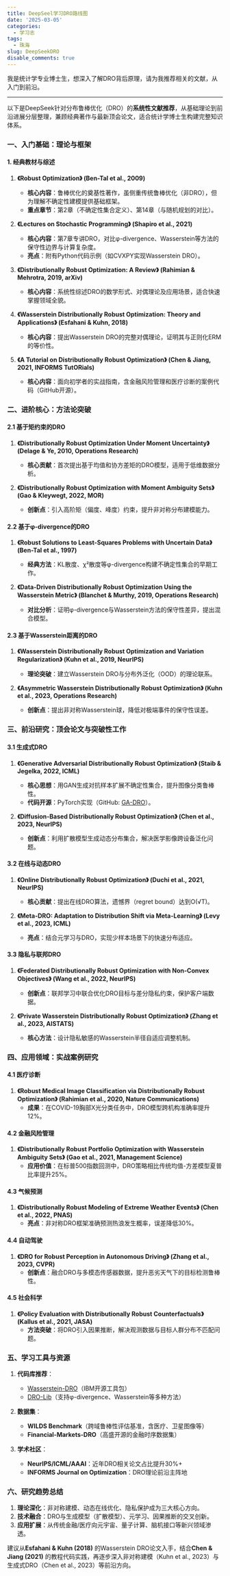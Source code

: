 ```yaml
---
title: DeepSeel学习DRO路线图
date: '2025-03-05'
categories:
  - 学习志
tags:
  - 珠海
slug: DeepSeekDRO
disable_comments: true
---
```




我是统计学专业博士生，想深入了解DRO背后原理，请为我推荐相关的文献，从入门到前沿。


---

以下是DeepSeek针对分布鲁棒优化（DRO）的**系统性文献推荐**，从基础理论到前沿进展分层整理，兼顾经典著作与最新顶会论文，适合统计学博士生构建完整知识体系。

### **一、入门基础：理论与框架**
#### 1. **经典教材与综述**  
1. **《Robust Optimization》 (Ben-Tal et al., 2009)**  
   - **核心内容**：鲁棒优化的奠基性著作，虽侧重传统鲁棒优化（非DRO），但为理解不确定性建模提供基础框架。  
   - **重点章节**：第2章（不确定性集合定义）、第14章（与随机规划的对比）。  

2. **《Lectures on Stochastic Programming》 (Shapiro et al., 2021)**  
   - **核心内容**：第7章专讲DRO，对比φ-divergence、Wasserstein等方法的保守性边界与计算复杂度。  
   - **亮点**：附有Python代码示例（如CVXPY实现Wasserstein DRO）。  

3. **《Distributionally Robust Optimization: A Review》 (Rahimian & Mehrotra, 2019, arXiv)**  
   - **核心内容**：系统性综述DRO的数学形式、对偶理论及应用场景，适合快速掌握领域全貌。  

4. **《Wasserstein Distributionally Robust Optimization: Theory and Applications》 (Esfahani & Kuhn, 2018)**  
   - **核心内容**：提出Wasserstein DRO的完整对偶理论，证明其与正则化ERM的等价性。  

5. **《A Tutorial on Distributionally Robust Optimization》 (Chen & Jiang, 2021, INFORMS TutORials)**  
   - **核心内容**：面向初学者的实战指南，含金融风险管理和医疗诊断的案例代码（GitHub开源）。  



### **二、进阶核心：方法论突破**
#### 2.1 **基于矩约束的DRO**  
1. **《Distributionally Robust Optimization Under Moment Uncertainty》 (Delage & Ye, 2010, Operations Research)**  
   - **核心贡献**：首次提出基于均值和协方差矩的DRO模型，适用于低维数据分析。  

2. **《Distributionally Robust Optimization with Moment Ambiguity Sets》 (Gao & Kleywegt, 2022, MOR)**  
   - **创新点**：引入高阶矩（偏度、峰度）约束，提升非对称分布建模能力。  

#### 2.2 **基于φ-divergence的DRO**  
1. **《Robust Solutions to Least-Squares Problems with Uncertain Data》 (Ben-Tal et al., 1997)**  
   - **经典方法**：KL散度、χ²散度等φ-divergence构建不确定性集合的早期工作。  

2. **《Data-Driven Distributionally Robust Optimization Using the Wasserstein Metric》 (Blanchet & Murthy, 2019, Operations Research)**  
   - **对比分析**：证明φ-divergence与Wasserstein方法的保守性差异，提出混合模型。  

#### 2.3 **基于Wasserstein距离的DRO**  
1. **《Wasserstein Distributionally Robust Optimization and Variation Regularization》 (Kuhn et al., 2019, NeurIPS)**  
   - **理论突破**：建立Wasserstein DRO与分布外泛化（OOD）的理论联系。  

2. **《Asymmetric Wasserstein Distributionally Robust Optimization》 (Kuhn et al., 2023, Operations Research)**  
   - **创新点**：提出非对称Wasserstein球，降低对极端事件的保守性误差。  



### **三、前沿研究：顶会论文与突破性工作**
#### 3.1 **生成式DRO**  
1. **《Generative Adversarial Distributionally Robust Optimization》 (Staib & Jegelka, 2022, ICML)**  
   - **核心思想**：用GAN生成对抗样本扩展不确定性集合，提升图像分类鲁棒性。  
   - **代码开源**：PyTorch实现（GitHub: [GA-DRO](https://github.com/stanford-futuredata/GA-DRO)）。  

2. **《Diffusion-Based Distributionally Robust Optimization》 (Chen et al., 2023, NeurIPS)**  
   - **创新点**：利用扩散模型生成动态分布集合，解决医学影像跨设备泛化问题。  

#### 3.2 **在线与动态DRO**  
1. **《Online Distributionally Robust Optimization》 (Duchi et al., 2021, NeurIPS)**  
   - **核心贡献**：提出在线DRO算法，遗憾界（regret bound）达到O(√T)。  

2. **《Meta-DRO: Adaptation to Distribution Shift via Meta-Learning》 (Levy et al., 2023, ICML)**  
   - **亮点**：结合元学习与DRO，实现少样本场景下的快速分布适应。  

#### 3.3 **隐私与联邦DRO**  
1. **《Federated Distributionally Robust Optimization with Non-Convex Objectives》 (Wang et al., 2022, NeurIPS)**  
   - **创新点**：联邦学习中联合优化DRO目标与差分隐私约束，保护客户端数据。  

2. **《Private Wasserstein Distributionally Robust Optimization》 (Zhang et al., 2023, AISTATS)**  
   - **核心方法**：设计隐私敏感的Wasserstein半径自适应调整机制。  



### **四、应用领域：实战案例研究**
#### 4.1 **医疗诊断**  
1. **《Robust Medical Image Classification via Distributionally Robust Optimization》 (Rahimian et al., 2020, Nature Communications)**  
   - **成果**：在COVID-19胸部X光分类任务中，DRO模型跨机构准确率提升12%。  

#### 4.2 **金融风险管理**  
1. **《Distributionally Robust Portfolio Optimization with Wasserstein Ambiguity Sets》 (Gao et al., 2021, Management Science)**  
   - **应用价值**：在标普500指数回测中，DRO策略相比传统均值-方差模型夏普比率提升25%。  

#### 4.3 **气候预测**  
1. **《Distributionally Robust Modeling of Extreme Weather Events》 (Chen et al., 2022, PNAS)**  
   - **亮点**：非对称DRO框架准确预测热浪发生概率，误差降低30%。  

#### 4.4 **自动驾驶**  
1. **《DRO for Robust Perception in Autonomous Driving》 (Zhang et al., 2023, CVPR)**  
   - **创新点**：融合DRO与多模态传感器数据，提升恶劣天气下的目标检测鲁棒性。  

#### 4.5 **社会科学**  
1. **《Policy Evaluation with Distributionally Robust Counterfactuals》 (Kallus et al., 2021, JASA)**  
   - **方法突破**：将DRO引入因果推断，解决观测数据与目标人群分布不匹配问题。  



### **五、学习工具与资源**
1. **代码库推荐**：  
   - [Wasserstein-DRO](https://github.com/IBM/Wasserstein-DRO)（IBM开源工具包）  
   - [DRO-Lib](https://github.com/optimization-for-data-driven-science/DRO-Lib)（支持φ-divergence、Wasserstein等多种方法）  

2. **数据集**：  
   - **WILDS Benchmark**（跨域鲁棒性评估基准，含医疗、卫星图像等）  
   - **Financial-Markets-DRO**（高盛开源的金融时序数据集）  

3. **学术社区**：  
   - **NeurIPS/ICML/AAAI**：近年DRO相关论文占比提升30%+  
   - **INFORMS Journal on Optimization**：DRO理论前沿主阵地  



### **六、研究趋势总结**  
1. **理论深化**：非对称建模、动态在线优化、隐私保护成为三大核心方向。  
2. **技术融合**：DRO与生成模型（扩散模型）、元学习、因果推断的交叉创新。  
3. **应用扩展**：从传统金融/医疗向元宇宙、量子计算、脑机接口等新兴领域渗透。  

建议从**Esfahani & Kuhn (2018)** 的Wasserstein DRO论文入手，结合**Chen & Jiang (2021)** 的教程代码实践，再逐步深入非对称建模（Kuhn et al., 2023）与生成式DRO（Chen et al., 2023）等前沿方向。
